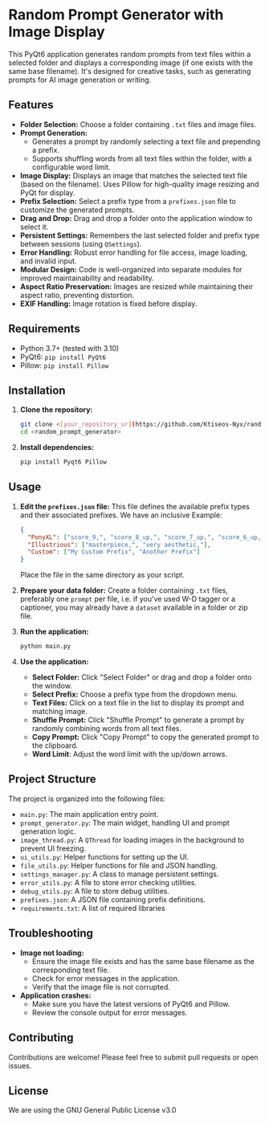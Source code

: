 # Random Prompt Generator with Image Display

This PyQt6 application generates random prompts from text files within a selected folder and displays a corresponding image (if one exists with the same base filename). It's designed for creative tasks, such as generating prompts for AI image generation or writing.

## Features

*   **Folder Selection:** Choose a folder containing `.txt` files and image files.
*   **Prompt Generation:**
    *   Generates a prompt by randomly selecting a text file and prepending a prefix.
    *   Supports shuffling words from all text files within the folder, with a configurable word limit.
*   **Image Display:** Displays an image that matches the selected text file (based on the filename).  Uses Pillow for high-quality image resizing and PyQt for display.
*   **Prefix Selection:** Select a prefix type from a `prefixes.json` file to customize the generated prompts.
*   **Drag and Drop:** Drag and drop a folder onto the application window to select it.
*   **Persistent Settings:** Remembers the last selected folder and prefix type between sessions (using `QSettings`).
*   **Error Handling:** Robust error handling for file access, image loading, and invalid input.
*   **Modular Design:**  Code is well-organized into separate modules for improved maintainability and readability.
*   **Aspect Ratio Preservation:**  Images are resized while maintaining their aspect ratio, preventing distortion.
* **EXIF Handling:** Image rotation is fixed before display.

## Requirements

*   Python 3.7+ (tested with 3.10)
*   PyQt6: `pip install PyQt6`
*   Pillow: `pip install Pillow`

## Installation

1.  **Clone the repository:**

    ```bash
    git clone <[your_repository_ur](https://github.com/Ktiseos-Nyx/random_prompt_generator)l>
    cd <random_prompt_generator>
    ```

2.  **Install dependencies:**

    ```bash
    pip install Pyqt6 Pillow
    ```

## Usage

1.  **Edit the `prefixes.json` file:**  This file defines the available prefix types and their associated prefixes. We have an inclusive Example:

    ```json
    {
      "PonyXL": ["score_9,", "score_8_up,", "score_7_up,", "score_6_up,", "score_5_up,", "score_4_up,"],
      "Illustrious": ["masterpiece,", "very aesthetic,"],
      "Custom": ["My Custom Prefix", "Another Prefix"]
    }
    ```
    Place the file in the same directory as your script.

2.  **Prepare your data folder:** Create a folder containing `.txt` files, preferably one `prompt` per file, i.e. if you've used W-D tagger or a captioner, you may already have a `dataset` available in a folder or zip file.

3.  **Run the application:**

    ```bash
    python main.py
    ```

4.  **Use the application:**
    *   **Select Folder:** Click "Select Folder" or drag and drop a folder onto the window.
    *   **Select Prefix:** Choose a prefix type from the dropdown menu.
    *   **Text Files:** Click on a text file in the list to display its prompt and matching image.
    *   **Shuffle Prompt:** Click "Shuffle Prompt" to generate a prompt by randomly combining words from all text files.
    *   **Copy Prompt:** Click "Copy Prompt" to copy the generated prompt to the clipboard.
    * **Word Limit**: Adjust the word limit with the up/down arrows.

## Project Structure

The project is organized into the following files:

*   `main.py`: The main application entry point.
*   `prompt_generator.py`: The main widget, handling UI and prompt generation logic.
*   `image_thread.py`: A `QThread` for loading images in the background to prevent UI freezing.
*   `ui_utils.py`: Helper functions for setting up the UI.
*   `file_utils.py`: Helper functions for file and JSON handling.
*   `settings_manager.py`: A class to manage persistent settings.
*   `error_utils.py`: A file to store error checking utilities.
*   `debug_utils.py`: A file to store debug utilities.
*   `prefixes.json`:  A JSON file containing prefix definitions.
*   `requirements.txt`: A list of required libraries

## Troubleshooting

*   **Image not loading:**
    *   Ensure the image file exists and has the same base filename as the corresponding text file.
    *   Check for error messages in the application.
    *   Verify that the image file is not corrupted.
*   **Application crashes:**
    *  Make sure you have the latest versions of PyQt6 and Pillow.
    * Review the console output for error messages.

## Contributing

Contributions are welcome! Please feel free to submit pull requests or open issues.

## License

We are using the GNU General Public License v3.0
